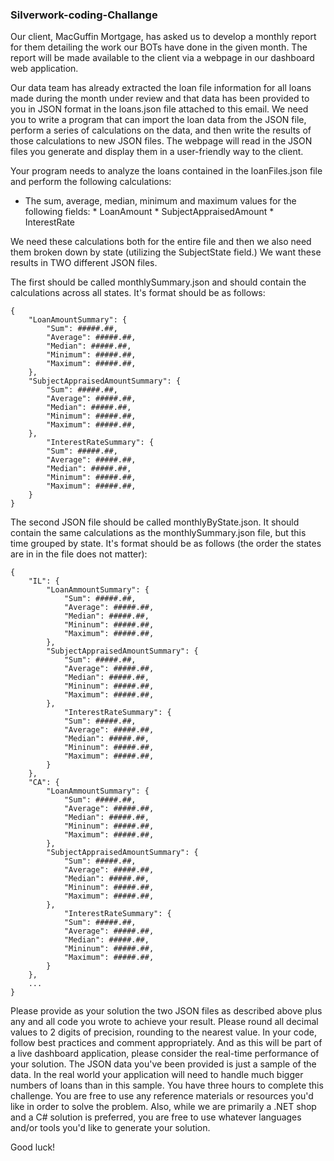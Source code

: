 ### Silverwork-coding-Challange

﻿Our client, MacGuffin Mortgage, has asked us to develop a monthly report for them detailing the work our BOTs have done in the given month. The report will be made available to the client via a webpage in our dashboard web application.

Our data team has already extracted the loan file information for all loans made during the month under review and that data has been provided to you in JSON format in the loans.json file attached to this email. We need you to write a program that can import the loan data from the JSON file, perform a series of calculations on the data, and then write the results of those calculations to new JSON files. The webpage will read in the JSON files you generate and display them in a user-friendly way to the client.

Your program needs to analyze the loans contained in the loanFiles.json file and perform the following calculations:
	
* The sum, average, median, minimum and maximum values for the following fields:
		* LoanAmount
		* SubjectAppraisedAmount
		* InterestRate

We need these calculations both for the entire file and then we also need them broken down by state (utilizing the SubjectState field.) We want these results in TWO different JSON files.

The first should be called monthlySummary.json and should contain the calculations across all states. It's format should be as follows:
```shell
{
	"LoanAmountSummary": {	
		"Sum": #####.##,
		"Average": #####.##,
		"Median": #####.##,
		"Minimum": #####.##,
		"Maximum": #####.##,
	},
	"SubjectAppraisedAmountSummary": {	
		"Sum": #####.##,
		"Average": #####.##,
		"Median": #####.##,
		"Minimum": #####.##,
		"Maximum": #####.##,
	},
		"InterestRateSummary": {	
		"Sum": #####.##,
		"Average": #####.##,
		"Median": #####.##,
		"Minimum": #####.##,
		"Maximum": #####.##,
	}
}
```
The second JSON file should be called monthlyByState.json. It should contain the same calculations as the monthlySummary.json file, but this time grouped by state. It's format should be as follows (the order the states are in in the file does not matter):
```shell
{
	"IL": {
		"LoanAmmountSummary": {	
			"Sum": #####.##,
			"Average": #####.##,
			"Median": #####.##,
			"Mininum": #####.##,
			"Maximum": #####.##,
		},
		"SubjectAppraisedAmountSummary": {	
			"Sum": #####.##,
			"Average": #####.##,
			"Median": #####.##,
			"Mininum": #####.##,
			"Maximum": #####.##,
		},
			"InterestRateSummary": {	
			"Sum": #####.##,
			"Average": #####.##,
			"Median": #####.##,
			"Mininum": #####.##,
			"Maximum": #####.##,
		}
	},
	"CA": {
		"LoanAmmountSummary": {	
			"Sum": #####.##,
			"Average": #####.##,
			"Median": #####.##,
			"Mininum": #####.##,
			"Maximum": #####.##,
		},
		"SubjectAppraisedAmountSummary": {	
			"Sum": #####.##,
			"Average": #####.##,
			"Median": #####.##,
			"Mininum": #####.##,
			"Maximum": #####.##,
		},
			"InterestRateSummary": {	
			"Sum": #####.##,
			"Average": #####.##,
			"Median": #####.##,
			"Mininum": #####.##,
			"Maximum": #####.##,
		}
	},
	...
}
```
Please provide as your solution the two JSON files as described above plus any and all code you wrote to achieve your result. Please round all decimal values to 2 digits of precision, rounding to the nearest value. In your code, follow best practices and comment appropriately. And as this will be part of a live dashboard application, please consider the real-time performance of your solution. The JSON data you've been provided is just a sample of the data. In the real world your application will need to handle much bigger numbers of loans than in this sample. You have three hours to complete this challenge. You are free to use any reference materials or resources you'd like in order to solve the problem. Also, while we are primarily a .NET shop and a C# solution is preferred, you are free to use whatever languages and/or tools you'd like to generate your solution.

Good luck!
